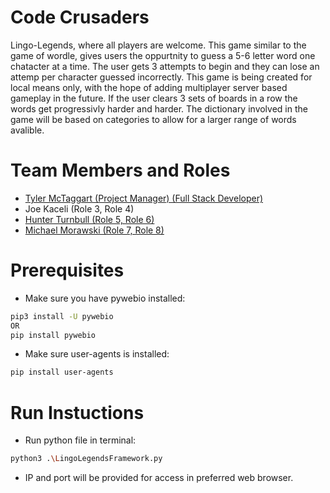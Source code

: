 # Code Crusaders

Lingo-Legends, where all players are welcome. This game similar to the game of wordle, gives users the oppurtnity to guess a 5-6 letter word
one chatacter at a time. The user gets 3 attempts to begin and they can lose an attemp per character guessed incorrectly. This game is being created 
for local means only, with the hope of adding multiplayer server based gameplay in the future. If the user clears 3 sets of boards in a row the words get progressivly harder and harder. The dictionary involved in the game will be based on categories to allow for a larger range of words avalible. 

# Team Members and Roles

* [Tyler McTaggart (Project Manager) (Full Stack Developer)](https://github.com/tym360/CIS350-HW2-McTaggart)
* Joe Kaceli (Role 3, Role 4)
* [Hunter Turnbull (Role 5, Role 6)](https://github.com/Hunter-D-Turnbull/CIS350-HW2-Turnbull)
* [Michael Morawski (Role 7, Role 8)](https://github.com/MichaelMorawski/CIS350-HW--Morawski/tree/main)

# Prerequisites

* Make sure you have pywebio installed:
```bash
pip3 install -U pywebio
OR
pip install pywebio
```

* Make sure user-agents is installed:
```bash
pip install user-agents
```

# Run Instuctions

* Run python file in terminal:
```bash
python3 .\LingoLegendsFramework.py
```
* IP and port will be provided for access in preferred web browser.
